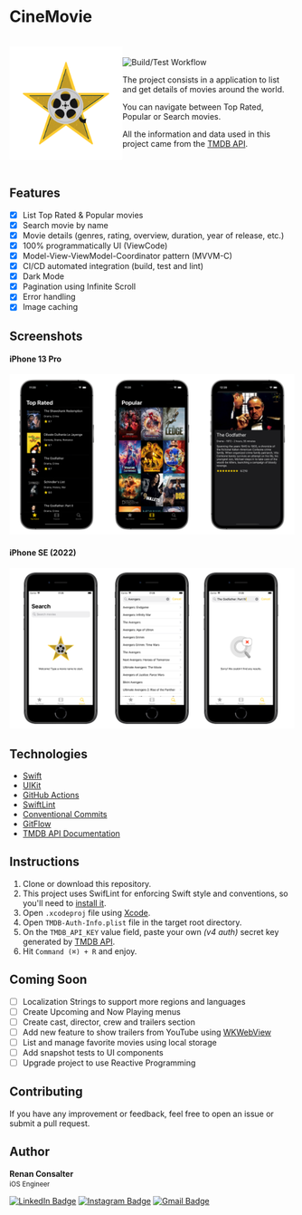 # CineMovie

<br>
<div style="display: grid; grid-template-columns: repeat(24, auto);align-items: center;">
<div>
<img align="left" src="https://github.com/renanconsalter/CineMovie/blob/main/CineMovie/Resources/Assets.xcassets/Logo.imageset/logo.png?raw=true" alt="CineMovie logo" width="200">
</div>
<div>
<p>

![Build/Test Workflow](https://github.com/renanconsalter/CineMovie/actions/workflows/ios.yml/badge.svg)

The project consists in a application to list and get details of movies around the world.

You can navigate between Top Rated, Popular or Search movies.

All the information and data used in this project came from the [TMDB API](https://developers.themoviedb.org/3/getting-started/introduction).

</p>
</div>
</div>
<br>

## Features

- [x] List Top Rated & Popular movies 
- [x] Search movie by name
- [x] Movie details (genres, rating, overview, duration, year of release, etc.)
- [x] 100% programmatically UI (ViewCode)
- [x] Model-View-ViewModel-Coordinator pattern (MVVM-C)
- [x] CI/CD automated integration (build, test and lint)
- [x] Dark Mode
- [x] Pagination using Infinite Scroll
- [x] Error handling
- [x] Image caching

## Screenshots

#### iPhone 13 Pro
![CineMovie-Image1](Images/iPhone-13-Pro.png "App CineMovie iPhone-13-Pro")

#### iPhone SE (2022)
![CineMovie-Image2](Images/iPhone-SE.png "App CineMovie iPhone-SE")

## Technologies

- [Swift](https://www.swift.org)
- [UIKit](https://developer.apple.com/documentation/uikit)
- [GitHub Actions](https://github.com/features/actions)
- [SwiftLint](https://github.com/realm/SwiftLint)
- [Conventional Commits](https://www.conventionalcommits.org)
- [GitFlow](https://www.atlassian.com/br/git/tutorials/comparing-workflows/gitflow-workflow)
- [TMDB API Documentation](https://developers.themoviedb.org/3/getting-started/introduction)

## Instructions

1. Clone or download this repository.
2. This project uses SwifLint for enforcing Swift style and conventions, so you'll need to [install it](https://github.com/realm/SwiftLint#installation).
3. Open ```.xcodeproj``` file using [Xcode](https://apps.apple.com/br/app/xcode/id497799835?mt=12).
4. Open ```TMDB-Auth-Info.plist``` file in the target root directory.
5. On the ```TMDB_API_KEY``` value field, paste your own *(v4 auth)*  secret key generated by [TMDB API](https://developers.themoviedb.org/3/getting-started/introduction).
6. Hit ```Command (⌘) + R``` and enjoy.

## Coming Soon

- [ ] Localization Strings to support more regions and languages
- [ ] Create Upcoming and Now Playing menus
- [ ] Create cast, director, crew and trailers section
- [ ] Add new feature to show trailers from YouTube using [WKWebView](https://developer.apple.com/documentation/webkit/wkwebview)
- [ ] List and manage favorite movies using local storage
- [ ] Add snapshot tests to UI components
- [ ] Upgrade project to use Reactive Programming

## Contributing

If you have any improvement or feedback, feel free to open an issue or submit a pull request.

## Author

<b>Renan Consalter</b>
<br>
<span>
<small>iOS Engineer</small>
</span>

[![LinkedIn Badge](https://img.shields.io/badge/Linkedin-blue?style=for-the-badge&logo=Linkedin&link=https://www.linkedin.com/in/renan-consalter)](https://www.linkedin.com/in/renan-consalter)
[![Instagram Badge](https://img.shields.io/badge/Instagram-f2f2f2?style=for-the-badge&logo=Instagram&link=https://www.instagram.com/renanconsalter)](https://www.instagram.com/renanconsalter)
[![Gmail Badge](https://img.shields.io/badge/GMAIL-c14438?style=for-the-badge&logo=Gmail&logoColor=white&link=mailto:renan.consalter@gmail.com)](mailto:renan.consalter@gmail.com)
